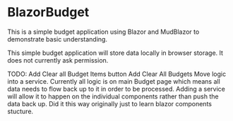 # BlazorBudget
This is a simple budget application using Blazor and MudBlazor to demonstrate basic understanding.

This simple budget application will store data locally in browser storage. It does not currently ask permission.

TODO:
Add Clear all Budget Items button
Add Clear All Budgets
Move logic into a service. Currently all logic is on main Budget page which means all data needs to flow back up to it in order to be processed. Adding a service will allow it to happen on the individual components rather than push the data back up. Did it this way originally just to learn blazor components stucture.
